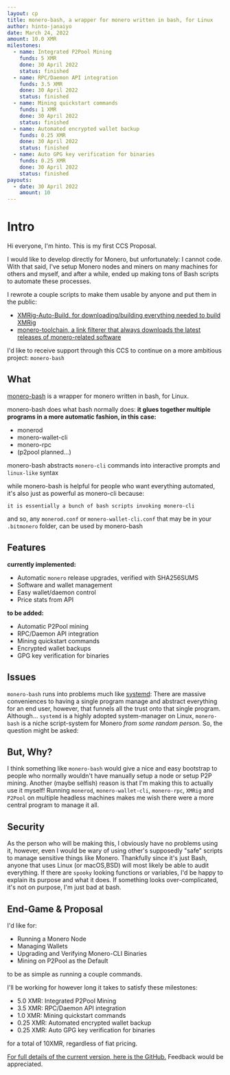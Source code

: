 ```yaml
---
layout: cp
title: monero-bash, a wrapper for monero written in bash, for Linux
author: hinto-janaiyo
date: March 24, 2022
amount: 10.0 XMR
milestones: 
  - name: Integrated P2Pool Mining
    funds: 5 XMR
    done: 30 April 2022
    status: finished
  - name: RPC/Daemon API integration
    funds: 3.5 XMR
    done: 30 April 2022
    status: finished
  - name: Mining quickstart commands
    funds: 1 XMR
    done: 30 April 2022
    status: finished
  - name: Automated encrypted wallet backup
    funds: 0.25 XMR
    done: 30 April 2022
    status: finished
  - name: Auto GPG key verification for binaries
    funds: 0.25 XMR
    done: 30 April 2022
    status: finished
payouts:
  - date: 30 April 2022
    amount: 10
---
```


# Intro

Hi everyone, I'm hinto. This is my first CCS Proposal.

I would like to develop directly for Monero, but unfortunately: I cannot code. With that said, I've setup Monero nodes and miners on many machines for others and myself, and after a while, ended up making tons of Bash scripts to automate these processes.

I rewrote a couple scripts to make them usable by anyone and put them in the public:
- [XMRig-Auto-Build, for downloading/building everything needed to build XMRig](https://github.com/hinto-janaiyo/XMRig-Auto-Build)
- [monero-toolchain, a link filterer that always downloads the latest releases of monero-related software](https://github.com/hinto-janaiyo/monero-toolchain)

I'd like to receive support through this CCS to continue on a more ambitious project: `monero-bash`

## What

[monero-bash](https://github.com/hinto-janaiyo/monero-bash) is a wrapper for monero written in bash, for Linux.

monero-bash does what bash normally does:
**it glues together multiple programs in a more automatic fashion, in this case:**
- monerod
- monero-wallet-cli
- monero-rpc
- (p2pool planned...)

monero-bash abstracts `monero-cli` commands into interactive prompts and `linux-like` syntax

while monero-bash is helpful for people who want everything automated, it's also just as powerful as monero-cli because:
~~~
it is essentially a bunch of bash scripts invoking monero-cli
~~~
and so, any `monerod.conf` or `monero-wallet-cli.conf` that may be in your `.bitmonero` folder, can be used by monero-bash

## Features
**currently implemented:**
- Automatic `monero` release upgrades, verified with SHA256SUMS
- Software and wallet management
- Easy wallet/daemon control
- Price stats from API

**to be added:**
- Automatic P2Pool mining
- RPC/Daemon API integration
- Mining quickstart commands
- Encrypted wallet backups
- GPG key verification for binaries

## Issues
`monero-bash` runs into problems much like [systemd](https://en.wikipedia.org/wiki/Systemd):
There are massive conveniences to having a single program manage and abstract everything for an end user, however, that funnels all the trust onto that single program. Although... `systemd` is a highly adopted system-manager on Linux, `monero-bash` is a niche script-system for Monero *from some random person.* So, the question might be asked:

## But, Why?
I think something like `monero-bash` would give a nice and easy bootstrap to people who normally wouldn't have manually setup a node or setup P2P mining. Another (maybe selfish) reason is that I'm making this to actually use it myself! Running `monerod`, `monero-wallet-cli`, `monero-rpc`, `XMRig` and `P2Pool` on multiple headless machines makes me wish there were a more central program to manage it all.

## Security
As the person who will be making this, I obviously have no problems using it, however, even I would be wary of using other's supposedly "safe" scripts to manage sensitive things like Monero. Thankfully since it's just Bash, anyone that uses Linux (or macOS,BSD) will most likely be able to audit everything. If there are `spooky` looking functions or variables, I'd be happy to explain its purpose and what it does. If something looks over-complicated, it's not on purpose, I'm just bad at bash.

## End-Game & Proposal
I'd like for:
- Running a Monero Node
- Managing Wallets
- Upgrading and Verifying Monero-CLI Binaries
- Mining on P2Pool as the Default

to be as simple as running a couple commands.

I'll be working for however long it takes to satisfy these milestones:
- 5.0 XMR: Integrated P2Pool Mining
- 3.5 XMR: RPC/Daemon API integration
- 1.0 XMR: Mining quickstart commands
- 0.25 XMR: Automated encrypted wallet backup
- 0.25 XMR: Auto GPG key verification for binaries

for a total of 10XMR, regardless of fiat pricing.

[For full details of the current version, here is the GitHub.](https://github.com/hinto-janaiyo/monero-bash)
Feedback would be appreciated.
